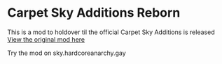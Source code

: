 # Carpet Sky Additions Reborn

This is a mod to holdover til the official Carpet Sky Additions is released
[View the original mod here](https://github.com/jsorrell/CarpetSkyAdditions/issues)

Try the mod on sky.hardcoreanarchy.gay
